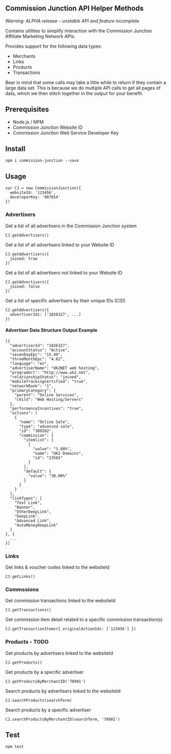 Commission Junction API Helper Methods
--------------------------------------

_Warning: ALPHA release - unstable API and feature incomplete_

Contains utilities to simplify interaction with the Commission Junction Affiliate Marketing Network APIs.

Provides support for the following data types:

 - Merchants
 - Links
 - Products
 - Transactions

Bear in mind that some calls may take a little while to return if they contain a large data set. This is because we do multiple API calls to get all pages of data, which we then stitch together in the output for your benefit.

## Prerequisites

 - Node.js / NPM
 - Commission Junction Website ID
 - Commission Junction Web Service Developer Key

## Install

```
npm i commission-junction --save
```

## Usage

```
var CJ = new CommissionJunction({
  websiteId: '123456',
  developerKey: '987654'
})
```

### Advertisers

Get a list of all advertisers in the Commission Junction system

```
CJ.getAdvertisers()
```

Get a list of all advertisers linked to your Website ID

```
CJ.getAdvertisers({
  joined: true
})
```

Get a list of all advertisers not linked to your Website ID

```
CJ.getAdvertisers({
  joined: false
})
```

Get a list of specific advertisers by their unique IDs (CID)

```
CJ.getAdvertisers({
  advertiserIds: ['1826327', ...]
})
```

#### Advertiser Data Structure Output Example

```
[{
  "advertiserId": "1826327",
  "accountStatus": "Active",
  "sevenDayEpc": "15.49",
  "threeMonthEpc": "4.62",
  "language": "en",
  "advertiserName": "UK2NET web hosting",
  "programUrl": "http://www.uk2.net",
  "relationshipStatus": "joined",
  "mobileTrackingCertified": "true",
  "networkRank": "1",
  "primaryCategory": {
    "parent": "Online Services",
    "child": "Web Hosting/Servers"
  },
  "performanceIncentives": "true",
  "actions": [
    {
      "name": "Online Sale",
      "type": "advanced sale",
      "id": "309262",
      "commission": {
        "itemlist": [
          {
            "value": "3.00%",
            "name": "UK2 Domains",
            "id": "23565"
          }
        ],
        "default": {
          "value": "30.00%"
        }
      }
    }
  ],
  "linkTypes": [
    "Text Link",
    "Banner",
    "OtherDeepLink",
    "DeepLink",
    "Advanced Link",
    "AutoMoneyDeepLink"
  ]
}, {
  ...
}]
```

### Links

Get links & voucher codes linked to the websiteId

```
CJ.getLinks()
```

### Commssions

Get commission transactions linked to the websiteId

```
CJ.getTransactions()
```

Get commission item detail related to a specific commission transaction(s)

```
CJ.getTransactionItems({ originalActionIds: ['123456'] })
```

### Products - TODO

Get products by advertisers linked to the websiteId

```
CJ.getProducts()
```

Get products by a specific advertiser

```
CJ.getProductsByMerchantID('78901')
```

Search products by advertisers linked to the websiteId

```
CJ.searchProducts(searchTerm)
```

Search products by a specific advertiser

```
CJ.searchProductsByMerchantID(searchTerm, '78901')
```

## Test

```
npm test
```

